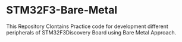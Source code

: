# STM32F3-Bare-Metal
This Repository Clontains Practice code for development different peripherals of STM32F3Discovery Board using Bare Metal Approach.
